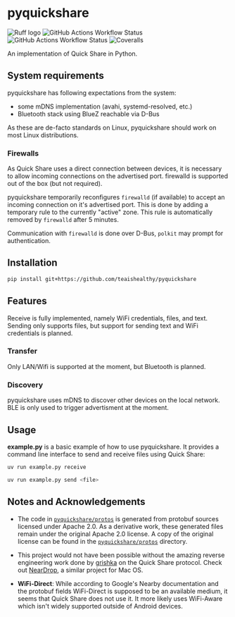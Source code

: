 # pyquickshare

![Ruff logo](https://img.shields.io/endpoint?url=https://raw.githubusercontent.com/teaishealthy/teaishealthy/refs/heads/main/ruff-badge.json&style=flat-square)
![GitHub Actions Workflow Status](https://img.shields.io/github/actions/workflow/status/teaishealthy/pyquickshare/ruff.yml?style=flat-square&label=lint+and+format)
![GitHub Actions Workflow Status](https://img.shields.io/github/actions/workflow/status/teaishealthy/pyquickshare/test.yml?style=flat-square&label=tests)
![Coveralls](https://img.shields.io/coverallsCoverage/github/teaishealthy/pyquickshare?style=flat-square)


An implementation of Quick Share in Python.

## System requirements

pyquickshare has following expectations from the system:
- some mDNS implementation (avahi, systemd-resolved, etc.)
- Bluetooth stack using BlueZ reachable via D-Bus

As these are de-facto standards on Linux, pyquickshare should work on most Linux distributions.

### Firewalls

As Quick Share uses a direct connection between devices, it is necessary to allow incoming connections on the advertised port. firewalld is supported out of the box (but not required).

pyquickshare temporarily reconfigures `firewalld` (if available) to accept an incoming connection on it's advertised port.
This is done by adding a temporary rule to the currently "active" zone.
This rule is automatically removed by `firewalld` after 5 minutes.

Communication with `firewalld` is done over D-Bus, `polkit` may prompt for authentication.

## Installation

```bash
pip install git+https://github.com/teaishealthy/pyquickshare
```

## Features

Receive is fully implemented, namely WiFi credentials, files, and text. Sending only supports files, but support for sending text and WiFi credentials is planned.

### Transfer
Only LAN/Wifi is supported at the moment, but Bluetooth is planned.

### Discovery
pyquickshare uses mDNS to discover other devices on the local network. BLE is only used to trigger advertisment at the moment.

## Usage

**example.py** is a basic example of how to use pyquickshare.
It provides a command line interface to send and receive files using Quick Share:

```bash
uv run example.py receive
```

```bash
uv run example.py send <file>
```


## Notes and Acknowledgements

- The code in [`pyquickshare/protos`](https://github.com/teaishealthy/pyquickshare/blob/main/pyquickshare/protos/) is generated from protobuf sources licensed under Apache 2.0.
As a derivative work, these generated files remain under the original Apache 2.0 license.
A copy of the original license can be found in the [`pyquickshare/protos`](https://github.com/teaishealthy/pyquickshare/blob/main/pyquickshare/protos/) directory.

- This project would not have been possible without the amazing reverse engineering work done by [grishka](https://github.com/grishka/) on the Quick Share protocol.
Check out [NearDrop](https://github.com/grishka/NearDrop/), a similar project for Mac OS.

- **WiFi-Direct**: While according to Google's Nearby documentation and the protobuf fields WiFi-Direct is supposed to be an available medium, it seems that Quick Share does not use it.
It more likely uses WiFi-Aware which isn't widely supported outside of Android devices.
